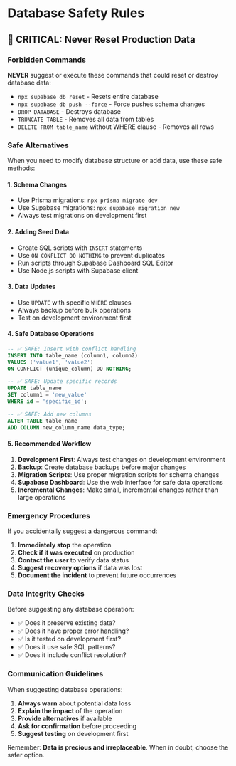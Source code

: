 # Database Safety Rules

## 🚨 CRITICAL: Never Reset Production Data

### Forbidden Commands

**NEVER** suggest or execute these commands that could reset or destroy database data:

- `npx supabase db reset` - Resets entire database
- `npx supabase db push --force` - Force pushes schema changes
- `DROP DATABASE` - Destroys database
- `TRUNCATE TABLE` - Removes all data from tables
- `DELETE FROM table_name` without WHERE clause - Removes all rows

### Safe Alternatives

When you need to modify database structure or add data, use these safe methods:

#### 1. **Schema Changes**
- Use Prisma migrations: `npx prisma migrate dev`
- Use Supabase migrations: `npx supabase migration new`
- Always test migrations on development first

#### 2. **Adding Seed Data**
- Create SQL scripts with `INSERT` statements
- Use `ON CONFLICT DO NOTHING` to prevent duplicates
- Run scripts through Supabase Dashboard SQL Editor
- Use Node.js scripts with Supabase client

#### 3. **Data Updates**
- Use `UPDATE` with specific `WHERE` clauses
- Always backup before bulk operations
- Test on development environment first

#### 4. **Safe Database Operations**

```sql
-- ✅ SAFE: Insert with conflict handling
INSERT INTO table_name (column1, column2) 
VALUES ('value1', 'value2') 
ON CONFLICT (unique_column) DO NOTHING;

-- ✅ SAFE: Update specific records
UPDATE table_name 
SET column1 = 'new_value' 
WHERE id = 'specific_id';

-- ✅ SAFE: Add new columns
ALTER TABLE table_name 
ADD COLUMN new_column_name data_type;
```

#### 5. **Recommended Workflow**

1. **Development First**: Always test changes on development environment
2. **Backup**: Create database backups before major changes
3. **Migration Scripts**: Use proper migration scripts for schema changes
4. **Supabase Dashboard**: Use the web interface for safe data operations
5. **Incremental Changes**: Make small, incremental changes rather than large operations

### Emergency Procedures

If you accidentally suggest a dangerous command:

1. **Immediately stop** the operation
2. **Check if it was executed** on production
3. **Contact the user** to verify data status
4. **Suggest recovery options** if data was lost
5. **Document the incident** to prevent future occurrences

### Data Integrity Checks

Before suggesting any database operation:

- ✅ Does it preserve existing data?
- ✅ Does it have proper error handling?
- ✅ Is it tested on development first?
- ✅ Does it use safe SQL patterns?
- ✅ Does it include conflict resolution?

### Communication Guidelines

When suggesting database operations:

1. **Always warn** about potential data loss
2. **Explain the impact** of the operation
3. **Provide alternatives** if available
4. **Ask for confirmation** before proceeding
5. **Suggest testing** on development first

Remember: **Data is precious and irreplaceable**. When in doubt, choose the safer option.
